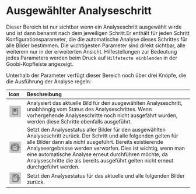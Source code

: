 # Ausgewählter Analyseschritt

Dieser Bereich ist nur sichtbar wenn ein Analyseschritt ausgewählt wirde und ist dann benannt nach dem jeweiligen Schritt.Er enthält für jeden Schritt Konfigurationsparameter, die die automatische Analyse dieses Schrittes für alle Bilder bestimmen. Die wichtigesten Parameter sind direkt sichtbar, alle weiterem nur in der erweiterten Ansicht. Hilfestellungen zur Bedeutung jedes Parameters werden beim Druck auf `Hilfetexte einblenden` in der Goobi-Kopfleiste angezeigt.

Unterhalb der Parameter verfügt dieser Bereich noch über drei Knöpfe, die die Ausführung der Analyse regeln:

| Icon | Beschreibung |
| :--- | :--- |
| ![](../../../../.gitbook/assets/layoutwizzard_34.png)  | Analysiert das aktuelle Bild für den ausgewählten Analyseschritt, unabhängig vom Status des Analyseschrittes. Wenn vorhergehende Analyseschritte noch nicht ausgefährt wurden, werden diese Schritte ebenfalls ausgeführt. |
| ![](../../../../.gitbook/assets/layoutwizzard_35.png)  | Setzt den Analysestatus aller Bilder für den ausgewählten Analyseschritt zurück. Der Schritt und alle folgenden gelten für alle Bilder dann als nicht ausgeführt. Bereits existierende Analyseergebnisse werden verworfen. Dies ist wichtig, wenn man eine automatische Analyse erneut durchführen möchte, da Analyseschritte die als bereits ausgeführt gelten nicht erneut durchgeführt werden. |
| ![](../../../../.gitbook/assets/layoutwizzard_36.png)  | Setzt den Analysestatus für das aktuelle und alle folgenden Bilder zurück. |


